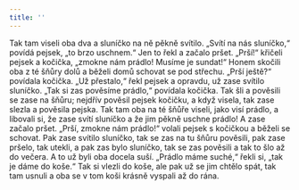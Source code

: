 ```yaml
---
title: ''
---
```


Tak tam viseli oba dva a sluníčko na ně pěkně svítilo. „Svítí na nás sluníčko,“ povídá pejsek, „to brzo uschnem.“ Jen to řekl a začalo pršet. „Prší!“ křičeli pejsek a kočička, „zmokne nám prádlo! Musíme je sundat!“ Honem skočili oba z té šňůry dolů a běželi domů schovat se pod střechu. „Prší ještě?“ povídala kočička. „Už přestalo,“ řekl pejsek a opravdu, už zase svítilo sluníčko. „Tak si zas pověsíme prádlo,“ povídala kočička. Tak šli a pověsili se zase na šňůru; nejdřív pověsil pejsek kočičku, a když visela, tak zase slezla a pověsila pejska. Tak tam oba na té šňůře viseli, jako visí prádlo, a libovali si, že zase svítí sluníčko a že jim pěkně uschne prádlo! A zase začalo pršet. „Prší, zmokne nám prádlo!“ volali pejsek s kočičkou a běželi se schovat. Pak zase svítilo sluníčko, tak se zas na tu šňůru pověsili, pak zase pršelo, tak utekli, a pak zas bylo sluníčko, tak se zas pověsili a tak to šlo až do večera. A to už byli oba docela suší. „Prádlo máme suché,“ řekli si, „tak je dáme do koše.“ Tak si vlezli do koše, ale pak už se jim chtělo spát, tak tam usnuli a oba se v tom koši krásně vyspali až do rána.
